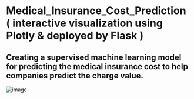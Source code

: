 # Medical_Insurance_Cost_Prediction ( interactive visualization using Plotly & deployed by Flask )

## Creating a supervised machine learning model for predicting the medical insurance cost to help companies predict the charge value. 

![image](https://github.com/Sayed73/Medical_Insurance_Cost_Prediction/assets/105808002/59ea6587-c453-430f-a8ed-7a9797c894c4)
